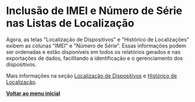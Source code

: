 # Inclusão de IMEI e Número de Série nas Listas de Localização

Agora, as telas "Localização de Dispositivos" e "Histórico de Localizações" exibem as colunas "IMEI" e "Número de Série". Essas informações podem ser ordenadas e estão disponíveis em todos os relatórios gerados e nas exportações de dados, facilitando a identificação e o gerenciamento dos dispositivos.

Mais informações na seção [Localização de Dispositivos](../../portal/localizacao/localizacao-de-dispositivos.md) e [Histórico de Localização](../../portal/localizacao/historico-de-localizacao.md).

[**Voltar ao menu inicial**](../release-notes-less-than-nomeproduto-greater-than-v-16.0.0.md)
